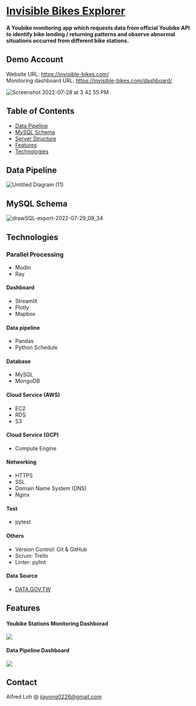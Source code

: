 # [Invisible Bikes Explorer](https://invisible-bikes.com/)

**A Youbike monitoring app which requests data from official Youbike API to identify bike lending / returning patterns and observe abnormal situations occurred from different bike stations.**

## Demo Account
Website URL: https://invisible-bikes.com/ <br />
Monitoring dashboard URL: https://invisible-bikes.com/dashboard/ <br />

![Screenshot 2022-07-28 at 3 42 55 PM](https://user-images.githubusercontent.com/88612132/181449880-f90c7cc1-6df4-4484-9479-bdae4af5d1a2.png)

## Table of Contents
* [Data Pipeline](#Data-Pipeline)
* [MySQL Schema](#MySQL-Schema)
* [Server Structure](#Server-Structure)
* [Features](#Features)
* [Technologies](#Technologies)

## Data Pipeline

![Untitled Diagram (11)](https://user-images.githubusercontent.com/88612132/181450500-114e2169-30fd-402c-bae7-13ae170712af.png)

## MySQL Schema

![drawSQL-export-2022-07-29_08_34](https://user-images.githubusercontent.com/88612132/181659251-eef5f723-0a95-48a5-83c9-3be33bc1af2f.png)

## Technologies

### Parallel Processing
- Modin
- Ray

#### Dashboard
- Streamlit
- Plotly
- Mapbox

#### Data pipeline
- Pandas
- Python Schedule

#### Database
- MySQL
- MongoDB

#### Cloud Service (AWS)
- EC2
- RDS
- S3

#### Cloud Service (GCP)
- Compute Engine

#### Networking
- HTTPS
- SSL
- Domain Name System (DNS)
- Nginx

#### Test
- pytest

#### Others
- Version Control: Git & GitHub
- Scrum: Trello
- Linter: pylint

#### Data Source
- [DATA.GOV.TW](https://data.gov.tw/)

## Features
#### Youbike Stations Monitoring Dashborad
![](https://user-images.githubusercontent.com/88612132/181695915-d33a4cb6-42a3-4f8a-857d-d3eb951a4996.gif)

#### Data Pipeline Dashboard
![](https://user-images.githubusercontent.com/88612132/181697237-bfcec2ce-7419-4440-bc28-77cb69fc823c.gif)

## Contact
Alfred Loh @ jiayong0226@gmail.com


